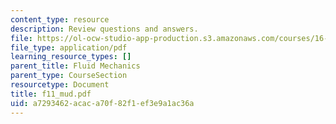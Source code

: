```yaml
---
content_type: resource
description: Review questions and answers.
file: https://ol-ocw-studio-app-production.s3.amazonaws.com/courses/16-01-unified-engineering-i-ii-iii-iv-fall-2005-spring-2006/a7293462acaca70f82f1ef3e9a1ac36a_f11_mud.pdf
file_type: application/pdf
learning_resource_types: []
parent_title: Fluid Mechanics
parent_type: CourseSection
resourcetype: Document
title: f11_mud.pdf
uid: a7293462-acac-a70f-82f1-ef3e9a1ac36a
---
```

